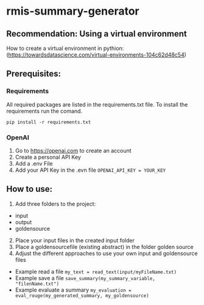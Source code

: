 # rmis-summary-generator

## Recommendation: Using a virtual environment

How to create a virtual environment in pythion: (https://towardsdatascience.com/virtual-environments-104c62d48c54)

## Prerequisites:

### Requirements

All required packages are listed in the requirements.txt file. To install the requirements run the comand. 

`pip install -r requirements.txt`

### OpenAI

1. Go to https://openai.com to create an account
2. Create a personal API Key
3. Add a .env File
4. Add your API Key in the .evn file `OPENAI_API_KEY = YOUR_KEY`

## How to use: 

1. Add three folders to the project: 
- input
- output
- goldensource
2. Place your input files in the created input folder
3. Place a goldensourcefile (existing abstract) in the folder golden source
4. Adjust the different approaches to use your own input and goldensource files
- Example read a file `my_text = read_text(input/myFileName.txt)`
- Example save a file `save_summary(my_summary_variable, "filenName.txt")`
- Example evaluate a summary `my_evaluation = eval_rouge(my_generated_summary, my_goldensource)`
